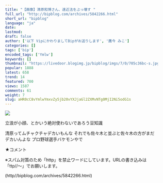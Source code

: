 ```yaml
---
title: "【画像】清原和博さん、遠近法をぶっ壊す "
full_url: "http://bipblog.com/archives/5842266.html"
short_url: "bipblog"
language: "ja"
date: 
lastmod: 
draft: false
author: ['以下 VipにかわりましてBipがお送りします', '鷹今 みこ']
categories: []
tags: ['bip']
encoded_tags: ['Ymlw']
keywords: []
thumbnail: "https://livedoor.blogimg.jp/bipblog/imgs/7/0/705c36bc-s.jpg"
popular: 1888
latest: 658
trend: 14
featured: 700
views: 1587
comments: 61
weight: 7
slug: aHR0cC8vYmlwYmxvZy5jb20vYXJjaGl2ZXMvNTg0MjI2Ni5odG1s
---
```


![](https://livedoor.blogimg.jp/bipblog/imgs/7/0/705c36bc-s.jpg)

<div><p>立浪が小顔、とかいう絶対使わないであろう豆知識</p><p>清原ってムチャクチャデカいもんな それでも佐々木と並ぶと佐々木の方がまだデカいんよな プロ野球選手バケモンやで</p><p class='meiryo'>★コメント</p><p class='center'><p class='kyakuchu center'>※スパム対策のため「http」を禁止ワードにしています。URLの書き込みは「ttp//～」でお願いします。</p></p> </div>

(http//bipblog.com/archives/5842266.html)
